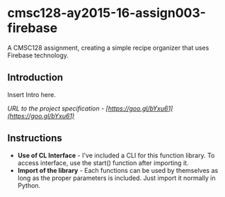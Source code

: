 # cmsc128-ay2015-16-assign003-firebase
A CMSC128 assignment, creating a simple recipe organizer that uses Firebase technology.

## Introduction
Insert Intro here.

<i><em>URL to the project specification</em> - [https://goo.gl/bYxu61](https://goo.gl/bYxu61)</i>

## Instructions
- **Use of CL Interface** - I've included a CLI for this function library. To access interface, use the start() function after importing it.
- **Import of the library** - Each functions can be used by themselves as long as the proper parameters is included. Just import it normally in Python.
